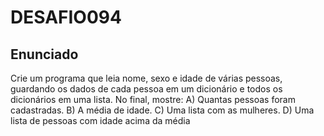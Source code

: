 # DESAFIO094

## Enunciado

Crie um programa que leia nome, sexo e idade de várias pessoas, guardando os dados de cada pessoa em um dicionário e todos os dicionários em uma lista. No final, mostre: 
A) Quantas pessoas foram cadastradas.
B) A média de idade.
C) Uma lista com as mulheres.
D) Uma lista de pessoas com idade acima da média